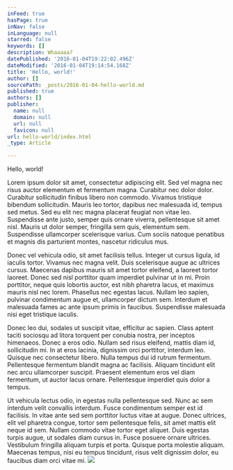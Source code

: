 ```yaml
---
inFeed: true
hasPage: true
inNav: false
inLanguage: null
starred: false
keywords: []
description: Whaaaaa?
datePublished: '2016-01-04T19:22:02.496Z'
dateModified: '2016-01-04T19:14:54.168Z'
title: 'Hello, world!'
author: []
sourcePath: _posts/2016-01-04-hello-world.md
published: true
authors: []
publisher:
  name: null
  domain: null
  url: null
  favicon: null
url: hello-world/index.html
_type: Article

---
```

Hello, world!

Lorem ipsum dolor sit amet, consectetur adipiscing elit. Sed vel magna nec risus auctor elementum et fermentum magna. Curabitur nec dolor dolor. Curabitur sollicitudin finibus libero non commodo. Vivamus tristique bibendum sollicitudin. Mauris leo tortor, dapibus nec malesuada id, tempus sed metus. Sed eu elit nec magna placerat feugiat non vitae leo. Suspendisse ante justo, semper quis ornare viverra, pellentesque sit amet nisl. Mauris ut dolor semper, fringilla sem quis, elementum sem. Suspendisse ullamcorper scelerisque varius. Cum sociis natoque penatibus et magnis dis parturient montes, nascetur ridiculus mus.

Donec vel vehicula odio, sit amet facilisis tellus. Integer ut cursus ligula, id iaculis tortor. Vivamus nec magna velit. Duis scelerisque augue ac ultrices cursus. Maecenas dapibus mauris sit amet tortor eleifend, a laoreet tortor laoreet. Donec sed nisl porttitor quam imperdiet pulvinar ut in mi. Proin porttitor, neque quis lobortis auctor, est nibh pharetra lacus, et maximus mauris nisl nec lorem. Phasellus nec egestas lacus. Nullam leo sapien, pulvinar condimentum augue et, ullamcorper dictum sem. Interdum et malesuada fames ac ante ipsum primis in faucibus. Suspendisse malesuada nisi eget tristique iaculis.

Donec leo dui, sodales ut suscipit vitae, efficitur ac sapien. Class aptent taciti sociosqu ad litora torquent per conubia nostra, per inceptos himenaeos. Donec a eros odio.
Nullam sed risus eleifend, mattis diam id, sollicitudin mi. In at eros lacinia, dignissim orci porttitor, interdum leo. Quisque nec consectetur libero. Nulla tempus dui id rutrum fermentum. Pellentesque fermentum blandit magna ac facilisis. Aliquam tincidunt elit nec arcu ullamcorper suscipit. Praesent elementum eros vel diam fermentum, ut auctor lacus ornare. Pellentesque imperdiet quis dolor a tempus.

Ut vehicula lectus odio, in egestas nulla pellentesque sed. Nunc ac sem interdum velit convallis interdum. Fusce condimentum semper est id facilisis. In vitae ante sed sem porttitor luctus vitae at augue. Donec ultrices, elit vel pharetra congue, tortor sem pellentesque felis, sit amet mattis elit neque id sem. Nullam commodo vitae tortor eget aliquet. Duis egestas turpis augue, ut sodales diam cursus in. Fusce posuere ornare ultrices. Vestibulum fringilla aliquam turpis et porta. Quisque porta molestie aliquam. Maecenas tempus, nisi eu tempus tincidunt, risus velit dignissim dolor, eu faucibus diam orci vitae mi.
![](https://the-grid-user-content.s3-us-west-2.amazonaws.com/f9ee4350-1e87-49cb-bade-8020722567da.jpg)